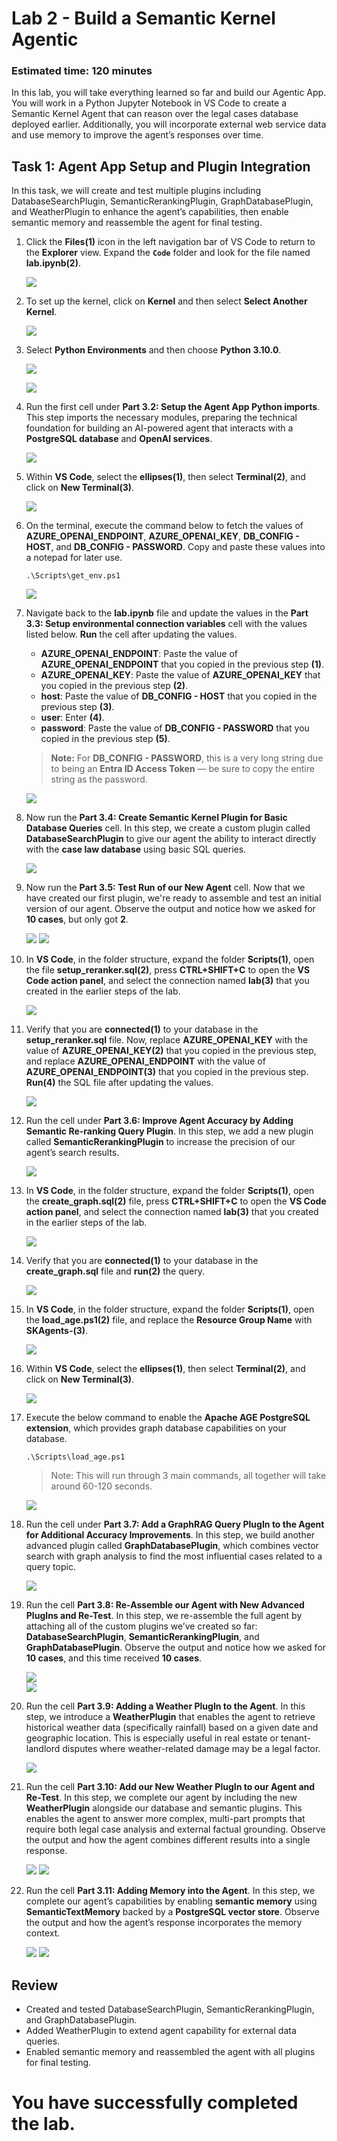 # Lab 2 - Build a Semantic Kernel Agentic

### Estimated time: 120 minutes

In this lab, you will take everything learned so far and build our Agentic App. You will work in a Python Jupyter Notebook in VS Code to create a Semantic Kernel Agent that can reason over the legal cases database deployed earlier. Additionally, you will incorporate external web service data and use memory to improve the agent’s responses over time.

## Task 1: Agent App Setup and Plugin Integration

In this task, we will create and test multiple plugins including DatabaseSearchPlugin, SemanticRerankingPlugin, GraphDatabasePlugin, and WeatherPlugin to enhance the agent’s capabilities, then enable semantic memory and reassemble the agent for final testing.

1. Click the **Files(1)** icon in the left navigation bar of VS Code to return to the **Explorer** view. Expand the **`Code`** folder and look for the file named **lab.ipynb(2)**.

   ![](Images/L2-S0.png)    

1. To set up the kernel, click on **Kernel** and then select **Select Another Kernel**.

   ![](Images/L2-S22.png)
   
2. Select **Python Environments** and then choose **Python 3.10.0**.

   ![](Images/L2-S23.png)

   ![](Images/L2-S24.png)

1. Run the first cell under **Part 3.2: Setup the Agent App Python imports**. This step imports the necessary modules, preparing the technical foundation for building an AI-powered agent that interacts with a **PostgreSQL database** and **OpenAI services**.

   ![](Images/L2-S1.png)

1. Within **VS Code**, select the **ellipses(1)**, then select **Terminal(2)**, and click on **New Terminal(3)**.

    ![](Images/L2-S2.png)

 1. On the terminal, execute the command below to fetch the values of **AZURE_OPENAI_ENDPOINT**, **AZURE_OPENAI_KEY**, **DB_CONFIG - HOST**, and **DB_CONFIG - PASSWORD**. Copy and paste these values into a notepad for later use.

    ```
    .\Scripts\get_env.ps1
    ```
    ![](Images/L2-S3.png)

1. Navigate back to the **lab.ipynb** file and update the values in the **Part 3.3: Setup environmental connection variables** cell with the values listed below. **Run** the cell after updating the values.

   - **AZURE_OPENAI_ENDPOINT**: Paste the value of **AZURE_OPENAI_ENDPOINT** that you copied in the previous step **(1)**.
   - **AZURE_OPENAI_KEY**: Paste the value of **AZURE_OPENAI_KEY** that you copied in the previous step **(2)**.
   - **host**: Paste the value of **DB_CONFIG - HOST** that you copied in the previous step **(3)**.
   - **user**: Enter **<inject key="AzureAdUserEmail"></inject>** **(4)**.
   - **password**: Paste the value of **DB_CONFIG - PASSWORD** that you copied in the previous step **(5)**.

   > **Note:** For **DB_CONFIG - PASSWORD**, this is a very long string due to being an **Entra ID Access Token** — be sure to copy the entire string as the password.

   ![](Images/L2-S4a.png)

1. Now run the **Part 3.4: Create Semantic Kernel Plugin for Basic Database Queries** cell. In this step, we create a custom plugin called **DatabaseSearchPlugin** to give our agent the ability to interact directly with the **case law database** using basic SQL queries.
 
   ![](Images/L2-S5.png)

1. Now run the **Part 3.5: Test Run of our New Agent** cell. Now that we have created our first plugin, we're ready to assemble and test an initial version of our agent. Observe the output and notice how we asked for **10 cases**, but only got **2**.
  
   ![](Images/L2-S6.png)
   ![](Images/L2-S6a.png)

1. In **VS Code**, in the folder structure, expand the folder **Scripts(1)**, open the file **setup_reranker.sql(2)**, press **CTRL+SHIFT+C** to open the **VS Code action panel**, and select the connection named **lab(3)** that you created in the earlier steps of the lab.

   ![](Images/L2-S7.png)

1. Verify that you are **connected(1)** to your database in the **setup_reranker.sql** file. Now, replace **AZURE_OPENAI_KEY** with the value of **AZURE_OPENAI_KEY(2)** that you copied in the previous step, and replace **AZURE_OPENAI_ENDPOINT** with the value of **AZURE_OPENAI_ENDPOINT(3)** that you copied in the previous step. **Run(4)** the SQL file after updating the values.

    ![](Images/L2-S8.png)

1. Run the cell under **Part 3.6: Improve Agent Accuracy by Adding Semantic Re-ranking Query Plugin**. In this step, we add a new plugin called **SemanticRerankingPlugin** to increase the precision of our agent’s search results.

    ![](Images/L2-S9.png)

1. In **VS Code**, in the folder structure, expand the folder **Scripts(1)**, open the **create_graph.sql(2)** file, press **CTRL+SHIFT+C** to open the **VS Code action panel**, and select the connection named **lab(3)** that you created in the earlier steps of the lab.

    ![](Images/L2-S10.png)

1. Verify that you are **connected(1)** to your database in the **create_graph.sql** file and **run(2)** the query.

    ![](Images/L2-S11.png)

1. In **VS Code**, in the folder structure, expand the folder **Scripts(1)**, open the **load_age.ps1(2)** file, and replace the **Resource Group Name** with **SKAgents-<inject key="Deployment ID" enableCopy="false"/>(3)**.

   ![](Images/L2-S12.png)

1. Within **VS Code**, select the **ellipses(1)**, then select **Terminal(2)**, and click on **New Terminal(3)**.

    ![](Images/L2-S2.png)

1. Execute the below command to enable the **Apache AGE PostgreSQL extension**, which provides graph database capabilities on your database.

   ```
   .\Scripts\load_age.ps1
   ``` 
   > Note: This will run through 3 main commands, all together will take around 60-120 seconds.  

   ![](Images/L2-S13.png)

1. Run the cell under **Part 3.7: Add a GraphRAG Query PlugIn to the Agent for Additional Accuracy Improvements**. In this step, we build another advanced plugin called **GraphDatabasePlugin**, which combines vector search with graph analysis to find the most influential cases related to a query topic.

   ![](Images/L2-S14.png)

1. Run the cell **Part 3.8: Re-Assemble our Agent with New Advanced PlugIns and Re-Test**. In this step, we re-assemble the full agent by attaching all of the custom plugins we’ve created so far: **DatabaseSearchPlugin**, **SemanticRerankingPlugin**, and **GraphDatabasePlugin**. Observe the output and notice how we asked for **10 cases**, and this time received **10 cases**.
     
   ![](Images/L2-S15.png)   
   ![](Images/L2-S16.png)

1. Run the cell **Part 3.9: Adding a Weather PlugIn to the Agent**. In this step, we introduce a **WeatherPlugin** that enables the agent to retrieve historical weather data (specifically rainfall) based on a given date and geographic location. This is especially useful in real estate or tenant-landlord disputes where weather-related damage may be a legal factor.
  
    ![](Images/L2-S17.png)

1. Run the cell **Part 3.10: Add our New Weather PlugIn to our Agent and Re-Test**. In this step, we complete our agent by including the new **WeatherPlugin** alongside our database and semantic plugins. This enables the agent to answer more complex, multi-part prompts that require both legal case analysis and external factual grounding. Observe the output and how the agent combines different results into a single response.
    
    ![](Images/L2-S18.png)
    ![](Images/L2-S19.png)

1. Run the cell **Part 3.11: Adding Memory into the Agent**. In this step, we complete our agent’s capabilities by enabling **semantic memory** using **SemanticTextMemory** backed by a **PostgreSQL vector store**. Observe the output and how the agent’s response incorporates the memory context.

    ![](Images/L2-S20.png)
    ![](Images/L2-S21.png)

## Review

- Created and tested DatabaseSearchPlugin, SemanticRerankingPlugin, and GraphDatabasePlugin.
- Added WeatherPlugin to extend agent capability for external data queries.
- Enabled semantic memory and reassembled the agent with all plugins for final testing.

# You have successfully completed the lab.
